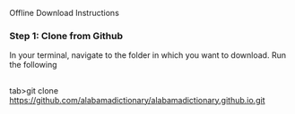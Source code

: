 Offline Download Instructions

### Step 1: Clone from Github

In your terminal, navigate to the folder in which you want to download.
Run the following

##
<tab>tab>git clone https://github.com/alabamadictionary/alabamadictionary.github.io.git
